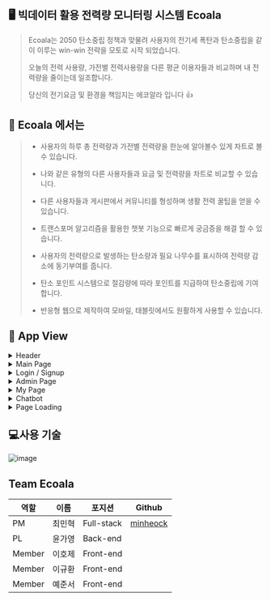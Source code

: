 ## 🖥️ 빅데이터 활용 전력량 모니터링 시스템 Ecoala 


>Ecoala는 2050 탄소중립 정책과 맞물려 사용자의 전기세 폭탄과 탄소중립을 같이 이루는 win-win 전략을 모토로 시작 되었습니다.
>
>오늘의 전력 사용량, 가전별 전력사용량을 다른 평균 이용자들과 비교하며 내 전력량을 줄이는데 일조합니다.
>
>당신의 전기요금 및 환경을 책임지는 에코알라 입니다 👍
>

## 📝 Ecoala 에서는
> - 사용자의 하루 총 전력량과 가전별 전력량을 한눈에 알아볼수 있게 차트로 볼 수 있습니다.
> 
> - 나와 같은 유형의 다른 사용자들과 요금 및 전력량을 차트로 비교할 수 있습니다.
> 
> - 다른 사용자들과 게시판에서 커뮤니티를 형성하며 생활 전력 꿀팁을 얻을 수 있습니다.
> 
> - 트랜스포머 알고리즘을 활용한 챗봇 기능으로 빠르게 궁금증을 해결 할 수 있습니다.
> 
> - 사용자의 전력량으로 발생하는 탄소량과 필요 나무수를 표시하여 전력량 감소에 동기부여를 줍니다.
>
> - 탄소 포인트 시스템으로 절감량에 따라 포인트를 지급하여 탄소중립에 기여합니다.
>   
> - 반응형 웹으로 제작하여 모바일, 태블릿에서도 원활하게 사용할 수 있습니다.

## 🧐 App View

<details>
<summary> Header </summary>
<div markdown="1">
  
- 내 정보 확인
<img src="" width="380" height="450"/>

- 로그아웃

<img src="" width="680" height="450"/>


</div>
</details>

<details>
<summary> Main Page</summary>
<div markdown="1">
  
- 실시간 전력량 확인
<img src="" width="480" height="450"/>

- 실시간 가전별 전력량 확인
<img src="" width="480" height="450"/>

- 이번달 요금 확인(전달비교, 전년동월비교)
<img src="" width="480" height="450"/>

- 탄소 계산기
<img src="" width="480" height="450"/>

- 메인페이지 반응형
<img src=""  width="480" height="450"/>

</div>
</details>

<details>
<summary> Login / Signup</summary>
<div markdown="1">
  
- 회원가입

![회원가입](https://user-images.githubusercontent.com/83929406/168596612-5e80f382-7867-4cd9-8f88-7f5d8264a890.gif)


- 로그인

![로그인](https://user-images.githubusercontent.com/83929406/168593943-f0cf9e38-a1be-4e2e-b068-77826a46e9a0.gif)

</div>
</details>

<details>
<summary> Admin Page</summary>

<div markdown="1">
  
- 모든 유저, 모든 게시글 불러오기
![어드민불러오기]()
  
- 유저 강제 탈퇴
![어드민유저삭제]()
  
- 게시글 삭제
![어드민게시글삭제]()


</div>
</details>

<details>


<summary> My Page</summary>

<div markdown="1">
  
- 내 계정 삭제
  
![계정삭제]()

- 유저 정보 변경
  
![회원정보수정]()



</div>
</details>

<details>

<summary> Chatbot</summary>

<div markdown="1">
  
- 사용자 채팅방 입장시 입장메시지

<img src="" width="600" height="450"/>

- 실시간 응답

  <img src="" width="600" height="450"/>
</div>
</details>

<details>
<summary>Page Loading</summary>

<div markdown="1">
  
- 페이지 로딩

![페이지로딩](https://user-images.githubusercontent.com/83929406/168600157-3808f230-137e-4cf0-8a18-8cacaaa0509b.gif)

</div>
</details>




## 💻사용 기술
![image](https://github.com/minheock/Ecoala/assets/83929406/cf7985ef-1f89-4ec4-b509-a422912d7584)


## Team Ecoala
|역할|이름|포지션|Github|
|-|-|-|-|
|PM|최민혁|Full-stack|[minheock](https://github.com/minheock)|
|PL|윤가영|Back-end|[](https://github.com)|
|Member|이호제|Front-end|[](https://github.com)|
|Member|이규환|Front-end|[](https://github.com)|
|Member|예준서|Front-end|[](https://github.com)|
